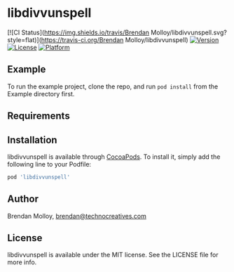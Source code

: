 # libdivvunspell

[![CI Status](https://img.shields.io/travis/Brendan Molloy/libdivvunspell.svg?style=flat)](https://travis-ci.org/Brendan Molloy/libdivvunspell)
[![Version](https://img.shields.io/cocoapods/v/libdivvunspell.svg?style=flat)](https://cocoapods.org/pods/libdivvunspell)
[![License](https://img.shields.io/cocoapods/l/libdivvunspell.svg?style=flat)](https://cocoapods.org/pods/libdivvunspell)
[![Platform](https://img.shields.io/cocoapods/p/libdivvunspell.svg?style=flat)](https://cocoapods.org/pods/libdivvunspell)

## Example

To run the example project, clone the repo, and run `pod install` from the Example directory first.

## Requirements

## Installation

libdivvunspell is available through [CocoaPods](https://cocoapods.org). To install
it, simply add the following line to your Podfile:

```ruby
pod 'libdivvunspell'
```

## Author

Brendan Molloy, brendan@technocreatives.com

## License

libdivvunspell is available under the MIT license. See the LICENSE file for more info.
